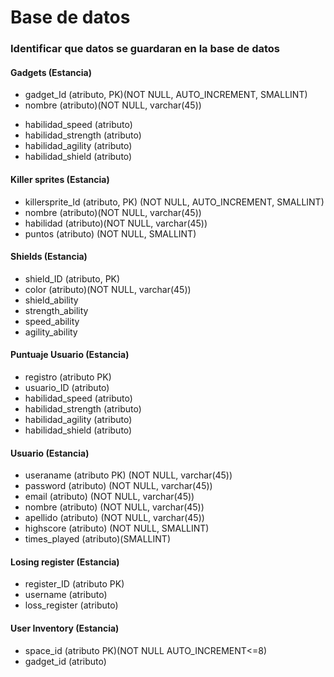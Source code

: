 # Base de datos
### Identificar que datos se guardaran en la base de datos

#### Gadgets (Estancia)
- gadget_Id (atributo, PK)(NOT NULL, AUTO_INCREMENT, SMALLINT)
- nombre (atributo)(NOT NULL, varchar(45))
<!-- - habilidad (atributo)(NOT NULL, varchar(45))
- puntos (atributo) (NOT NULL, SMALLINT) -->
- habilidad_speed (atributo)
- habilidad_strength (atributo)
- habilidad_agility (atributo)
- habilidad_shield (atributo)

#### Killer sprites (Estancia)
- killersprite_Id (atributo, PK) (NOT NULL, AUTO_INCREMENT, SMALLINT)
- nombre (atributo)(NOT NULL, varchar(45))
- habilidad (atributo)(NOT NULL, varchar(45))
- puntos (atributo) (NOT NULL, SMALLINT)

#### Shields (Estancia)
- shield_ID (atributo, PK)
- color (atributo)(NOT NULL, varchar(45))
- shield_ability
- strength_ability
- speed_ability
- agility_ability

#### Puntuaje Usuario (Estancia)
- registro (atributo PK)
- usuario_ID (atributo)
- habilidad_speed (atributo)
- habilidad_strength (atributo)
- habilidad_agility (atributo)
- habilidad_shield (atributo)

#### Usuario (Estancia)
- useraname (atributo PK) (NOT NULL, varchar(45))
- password (atributo) (NOT NULL, varchar(45))
- email (atributo) (NOT NULL, varchar(45))
- nombre (atributo) (NOT NULL, varchar(45))
- apellido (atributo) (NOT NULL, varchar(45))
- highscore (atributo) (NOT NULL, SMALLINT)
- times_played (atributo)(SMALLINT)

#### Losing register (Estancia)
- register_ID (atributo PK)
- username (atributo)
- loss_register (atributo)

#### User Inventory (Estancia)
- space_id (atributo PK)(NOT NULL AUTO_INCREMENT<=8)
- gadget_id (atributo)


